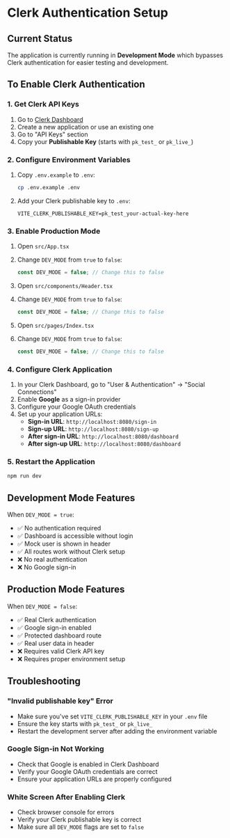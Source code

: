 # Clerk Authentication Setup

## Current Status

The application is currently running in **Development Mode** which bypasses Clerk authentication for easier testing and development.

## To Enable Clerk Authentication

### 1. Get Clerk API Keys

1. Go to [Clerk Dashboard](https://dashboard.clerk.com/)
2. Create a new application or use an existing one
3. Go to "API Keys" section
4. Copy your **Publishable Key** (starts with `pk_test_` or `pk_live_`)

### 2. Configure Environment Variables

1. Copy `.env.example` to `.env`:

   ```bash
   cp .env.example .env
   ```

2. Add your Clerk publishable key to `.env`:
   ```env
   VITE_CLERK_PUBLISHABLE_KEY=pk_test_your-actual-key-here
   ```

### 3. Enable Production Mode

1. Open `src/App.tsx`
2. Change `DEV_MODE` from `true` to `false`:

   ```typescript
   const DEV_MODE = false; // Change this to false
   ```

3. Open `src/components/Header.tsx`
4. Change `DEV_MODE` from `true` to `false`:

   ```typescript
   const DEV_MODE = false; // Change this to false
   ```

5. Open `src/pages/Index.tsx`
6. Change `DEV_MODE` from `true` to `false`:
   ```typescript
   const DEV_MODE = false; // Change this to false
   ```

### 4. Configure Clerk Application

1. In your Clerk Dashboard, go to "User & Authentication" → "Social Connections"
2. Enable **Google** as a sign-in provider
3. Configure your Google OAuth credentials
4. Set up your application URLs:
   - **Sign-in URL**: `http://localhost:8080/sign-in`
   - **Sign-up URL**: `http://localhost:8080/sign-up`
   - **After sign-in URL**: `http://localhost:8080/dashboard`
   - **After sign-up URL**: `http://localhost:8080/dashboard`

### 5. Restart the Application

```bash
npm run dev
```

## Development Mode Features

When `DEV_MODE = true`:

- ✅ No authentication required
- ✅ Dashboard is accessible without login
- ✅ Mock user is shown in header
- ✅ All routes work without Clerk setup
- ❌ No real authentication
- ❌ No Google sign-in

## Production Mode Features

When `DEV_MODE = false`:

- ✅ Real Clerk authentication
- ✅ Google sign-in enabled
- ✅ Protected dashboard route
- ✅ Real user data in header
- ❌ Requires valid Clerk API key
- ❌ Requires proper environment setup

## Troubleshooting

### "Invalid publishable key" Error

- Make sure you've set `VITE_CLERK_PUBLISHABLE_KEY` in your `.env` file
- Ensure the key starts with `pk_test_` or `pk_live_`
- Restart the development server after adding the environment variable

### Google Sign-in Not Working

- Check that Google is enabled in Clerk Dashboard
- Verify your Google OAuth credentials are correct
- Ensure your application URLs are properly configured

### White Screen After Enabling Clerk

- Check browser console for errors
- Verify your Clerk publishable key is correct
- Make sure all `DEV_MODE` flags are set to `false`
